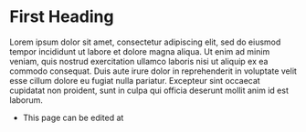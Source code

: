 <param ve-config title="Page Title" author="Page Author" banner="https://picsum.photos/id/164/1000/400">

# First Heading

Lorem ipsum dolor sit amet, consectetur adipiscing elit, sed do eiusmod tempor incididunt ut labore et dolore magna aliqua. Ut enim ad minim veniam, quis nostrud exercitation ullamco laboris nisi ut aliquip ex ea commodo consequat. Duis aute irure dolor in reprehenderit in voluptate velit esse cillum dolore eu fugiat nulla pariatur. Excepteur sint occaecat cupidatat non proident, sunt in culpa qui officia deserunt mollit anim id est laborum.
- This page can be edited at [<github-page-edit-url>](<github-page-edit-url>)
